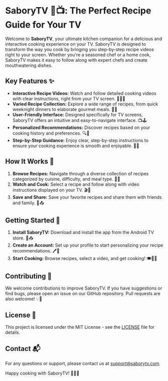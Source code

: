 # SaboryTV 🍳📺: The Perfect Recipe Guide for Your TV

Welcome to **SaboryTV**, your ultimate kitchen companion for a delicious and interactive cooking experience on your TV. SaboryTV is designed to transform the way you cook by bringing you step-by-step recipe videos right to your screen. Whether you're a seasoned chef or a home cook, SaboryTV makes it easy to follow along with expert chefs and create mouthwatering dishes.

## Key Features ✨

- **Interactive Recipe Videos:** Watch and follow detailed cooking videos with clear instructions, right from your TV screen. 🎥👨‍🍳
- **Varied Recipe Collection:** Explore a wide range of recipes, from quick weeknight dinners to elaborate gourmet meals. 🍲🥗
- **User-Friendly Interface:** Designed specifically for TV screens, SaboryTV offers an intuitive and easy-to-navigate interface. 📺🕹️
- **Personalized Recommendations:** Discover recipes based on your cooking history and preferences. 🔍🍴
- **Step-by-Step Guidance:** Enjoy clear, step-by-step instructions to ensure your cooking experience is smooth and enjoyable. 📝🍳

## How It Works 🔄

1. **Browse Recipes:** Navigate through a diverse collection of recipes categorized by cuisine, difficulty, and meal type. 📜🍝
2. **Watch and Cook:** Select a recipe and follow along with video instructions displayed on your TV. 🎬🍲
3. **Save and Share:** Save your favorite recipes and share them with friends and family. 💾📤

## Getting Started 🚀

1. **Install SaboryTV:** Download and install the app from the Android TV store. 🛒📥
2. **Create an Account:** Set up your profile to start personalizing your recipe recommendations. 🖊️👤
3. **Start Cooking:** Browse recipes, select a video, and get cooking! 🍽️👩‍🍳

## Contributing 🤝

We welcome contributions to improve SaboryTV. If you have suggestions or find bugs, please open an issue on our GitHub repository. Pull requests are also welcome! 💡🔧

## License 📜

This project is licensed under the MIT License - see the [LICENSE](LICENSE) file for details.

## Contact 📬

For any questions or support, please contact us at [support@saborytv.com](mailto:support@saborytv.com).

Happy cooking with SaboryTV! 🎉👨‍🍳